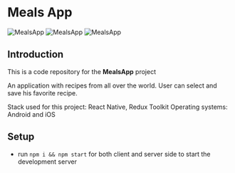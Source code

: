 # Meals App

![MealsApp](https://piotr.rzadkowolski.dev/assets/mobile/proj2a.webp)
![MealsApp](https://piotr.rzadkowolski.dev/assets/mobile/proj2b.webp)
![MealsApp](https://piotr.rzadkowolski.dev/assets/mobile/proj2c.webp)

## Introduction
This is a code repository for the **MealsApp** project

An application with recipes from all over the world. User can select and save his favorite recipe.

Stack used for this project: React Native, Redux Toolkit
Operating systems: Android and iOS

## Setup
- run ```npm i && npm start``` for both client and server side to start the development server
